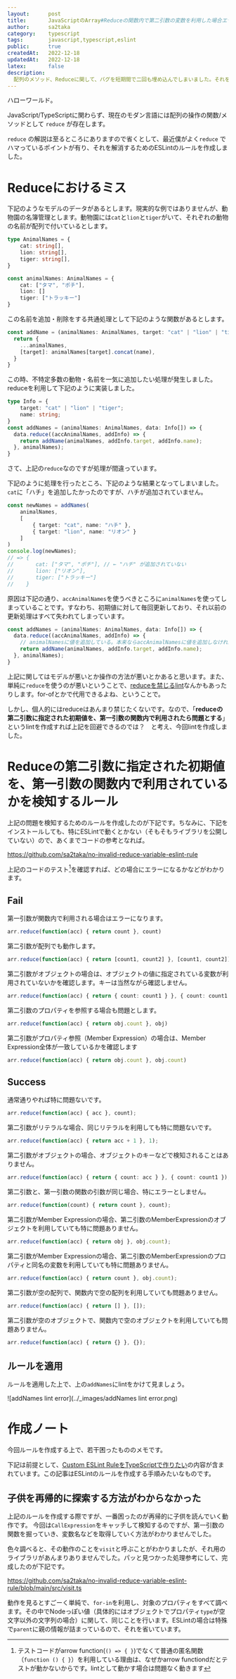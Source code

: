 ```yaml
---
layout:      post
title:       JavaScriptのArray#Reduceの関数内で第二引数の変数を利用した場合エラーになるESLintのルール
author:      sa2taka
category:    typescript
tags:        javascript,typescript,eslint
public:      true
createdAt:   2022-12-18
updatedAt:   2022-12-18
latex:       false
description:
  配列のメソッド、Reduceに関して、バグを短期間で二回も埋め込んでしまいました。それを回避するため、reduce用のLintを書いたので紹介です。  
---
```


ハローワールド。

JavaScript/TypeScriptに関わらず、現在のモダン言語には配列の操作の関数/メソッドとして `reduce` が存在します。

`reduce` の解説は至るところにありますので省くとして、最近僕がよく`reduce` でハマっているポイントが有り、それを解消するためのESLintのルールを作成しました。

# Reduceにおけるミス

下記のようなモデルのデータがあるとします。現実的な例ではありませんが、動物園の名簿管理とします。動物園には`cat`と`lion`と`tiger`がいて、それぞれの動物の名前が配列で付いているとします。

```typescript
type AnimalNames = {
    cat: string[],
    lion: string[],
    tiger: string[],
}

const animalNames: AnimalNames = {
    cat: ["タマ", "ポチ"],
    lion: []
    tiger: ["トラッキー"]
}
```

この名前を追加・削除をする共通処理として下記のような関数があるとします。

```typescript
const addName = (animalNames: AnimalNames, target: "cat" | "lion" | "tiger", name: string): AnimalNames => { 
  return {
    ...animalNames,
    [target]: animalNames[target].concat(name),
  }
}
```

この時、不特定多数の動物・名前を一気に追加したい処理が発生しました。reduceを利用して下記のように実装しました。

```typescript
type Info = {
    target: "cat" | "lion" | "tiger";
    name: string;
}
const addNames = (animalNames: AnimalNames, data: Info[]) => {
  data.reduce((accAnimalNames, addInfo) => {
    return addName(animalNames, addInfo.target, addInfo.name);
  }, animalNames);
}
```

さて、上記の`reduce`なのですが処理が間違っています。

下記のように処理を行ったところ、下記のような結果となってしまいました。`cat`に「ハチ」を追加したかったのですが、ハチが追加されていません。

```typescript
const newNames = addNames(
    animalNames,
    [
        { target: "cat", name: "ハチ" },
        { target: "lion", name: "リオン" }
    ] 
)
console.log(newNames);
// => {
//       cat: ["タマ", "ポチ"], // ← "ハチ" が追加されていない
//       lion: ["リオン"],
//       tiger: ["トラッキー"]
//    }
```

原因は下記の通り、`accAnimalNames`を使うべきところに`animalNames`を使ってしまっていることです。すなわち、初期値に対して毎回更新しており、それ以前の更新処理はすべて失われてしまっています。

```typescript
const addNames = (animalNames: AnimalNames, data: Info[]) => {
  data.reduce((accAnimalNames, addInfo) => {
    // animalNamesに値を追加している。本来ならaccAnimalNamesに値を追加しなければならない
    return addName(animalNames, addInfo.target, addInfo.name);
  }, animalNames);
}
```

上記に関してはモデルが悪いとか操作の方法が悪いとかあると思います。また、単純に`reduce`を使うのが悪いということで、[reduceを禁じるlint](https://www.npmjs.com/package/eslint-plugin-no-array-reduce)なんかもあったりします。for-ofとかで代用できるよね、ということで。

しかし、個人的にはreduceはあんまり禁じたくないです。なので、「**reduceの第二引数に指定された初期値を、第一引数の関数内で利用されたら問題とする**」というlintを作成すれば上記を回避できるのでは？　と考え、今回lintを作成しました。

# Reduceの第二引数に指定された初期値を、第一引数の関数内で利用されているかを検知するルール

上記の問題を検知するためのルールを作成したのが下記です。ちなみに、下記をインストールしても、特にESLintで動くとかない（そもそもライブラリを公開していない）ので、あくまでコードの参考となれば。

https://github.com/sa2taka/no-invalid-reduce-variable-eslint-rule

上記のコードのテスト[^test-code]を確認すれば、どの場合にエラーになるかなどがわかります。

[^test-code]: テストコードがarrow function(`() => { }`)でなくて普通の匿名関数（`function () { }`）を利用している理由は、なぜかarrow functiondだとテストが動かないからです。lintとして動かす場合は問題なく動きます

## Fail

第一引数が関数内で利用される場合はエラーになります。

```typescript
arr.reduce(function(acc) { return count }, count)
```

第二引数が配列でも動作します。

```typescript
arr.reduce(function(acc) { return [count1, count2] }, [count1, count2])
```

第二引数がオブジェクトの場合は、オブジェクトの値に指定されている変数が利用されていないかを確認します。キーは当然ながら確認しません。

```typescript
arr.reduce(function(acc) { return { count: count1 } }, { count: count1 })
```

第二引数のプロパティを参照する場合も問題とします。

```typescript
arr.reduce(function(acc) { return obj.count }, obj)
```

第二引数がプロパティ参照（Member Expression）の場合は、Member Expression全体が一致しているかを確認します

```typescript
arr.reduce(function(acc) { return obj.count }, obj.count)
```

## Success

通常通りやれば特に問題ないです。

```typescript
arr.reduce(function(acc) { acc }, count);
```

第二引数がリテラルな場合、同じリテラルを利用しても特に問題ないです。

```typescript
arr.reduce(function(acc) { return acc + 1 }, 1);
```

第二引数がオブジェクトの場合、オブジェクトのキーなどで検知されることはありません。

```typescript
arr.reduce(function(acc) { return { count: acc } }, { count: count1 });
```

第二引数と、第一引数の関数の引数が同じ場合、特にエラーとしません。

```typescript
arr.reduce(function(count) { return count }, count);
```

第二引数がMember Expressionの場合、第二引数のMemberExpressionのオブジェクトを利用していても特に問題ありません。

```typescript
arr.reduce(function(acc) { return obj }, obj.count);
```

第二引数がMember Expressionの場合、第二引数のMemberExpressionのプロパティと同名の変数を利用していても特に問題ありません。

```typescript
arr.reduce(function(acc) { return count }, obj.count);
```

第二引数が空の配列で、関数内で空の配列を利用していても問題ありません。

```typescript
arr.reduce(function(acc) { return [] }, []);
```

第二引数が空のオブジェクトで、関数内で空のオブジェクトを利用していても問題ありません。

```typescript
arr.reduce(function(acc) { return {} }, {});
```

## ルールを適用

ルールを適用した上で、上の`addNames`にlintをかけて見ましょう。

![addNames lint error](../_images/addNames lint error.png)

# 作成ノート

今回ルールを作成する上で、若干困ったもののメモです。

下記は前提として、[Custom ESLint RuleをTypeScriptで作りたい](https://blog.sa2taka.com/post/custom-eslint-rule-with-typescript/)の内容が含まれています。この記事はESLintのルールを作成する手順みたいなものです。

## 子供を再帰的に探索する方法がわからなかった

上記のルールを作成する際ですが、一番困ったのが再帰的に子供を読んでいく動作です。
今回は`CallExpression`をキャッチして検知するのですが、第一引数の関数を掘っていき、変数名などを取得していく方法がわかりませんでした。

色々調べると、その動作のことを`visit`と呼ぶことがわかりましたが、それ用のライブラリがあんまりありませんでした。パッと見つかった処理参考にして、完成したのが下記です。

https://github.com/sa2taka/no-invalid-reduce-variable-eslint-rule/blob/main/src/visit.ts

動作を見るとすごーく単純で、`for-in`を利用し、対象のプロパティをすべて調べます。その中でNodeっぽい値（具体的にはオブジェクトでプロパティ`type`が空文字以外の文字列の場合）に関して、同じことを行います。ESLintの場合は特殊で`parent`に親の情報が詰まっているので、それを省いています。
